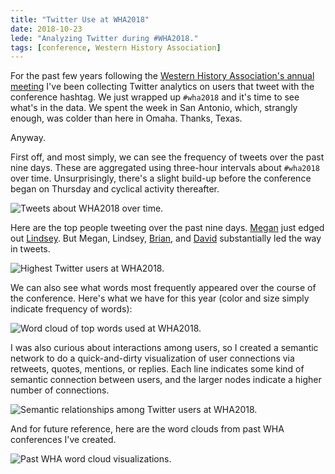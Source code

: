 ```yaml
---
title: "Twitter Use at WHA2018"
date: 2018-10-23
lede: "Analyzing Twitter during #WHA2018."
tags: [conference, Western History Association]
---
```


For the past few years following the [Western History Association's annual
meeting](http://westernhistory.org) I've been collecting Twitter analytics on users that tweet with the
conference hashtag. We just wrapped up `#wha2018` and it's time to see what's
in the data. We spent the week in San Antonio, which, strangly enough, was
colder than here in Omaha. Thanks, Texas. 

Anyway.

First off, and most simply, we can see the frequency of tweets over the past
nine days. These are aggregated using three-hour intervals about `#wha2018`
over time. Unsurprisingly, there's a slight build-up before the conference
began on Thursday and cyclical activity thereafter.

![Tweets about WHA2018 over time.](/assets/images/wha18-freq.png)

Here are the top people tweeting over the past nine days.
[Megan](https://twitter.com/megankatenelson) just
edged out [Lindsey](https://twitter.com/LWieck). But Megan, Lindsey, [Brian](https://twitter.com/brianleechphd), and [David](https://twitter.com/DavidSalmanson) substantially led the way in tweets.

![Highest Twitter users at WHA2018.](/assets/images/wha18-users.png)

We can also see what words most frequently appeared over the course of the
conference. Here's what we have for this year (color and size simply indicate
frequency of words):

![Word cloud of top words used at WHA2018.](/assets/images/wha18-wc.png)

I was also curious about interactions among users, so I created a semantic
network to do a quick-and-dirty visualization of user connections via retweets,
quotes, mentions, or replies. Each line indicates some kind of semantic
connection between users, and the larger nodes indicate a higher number of
connections.

![Semantic relationships among Twitter users at WHA2018.](/assets/images/wha18-semantic.png)

And for future reference, here are the word clouds from past WHA conferences
I've created.

![Past WHA word cloud visualizations.](/assets/images/wha-pastclouds.jpg)
